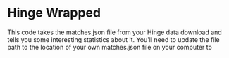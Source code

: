# Hinge Wrapped
This code takes the matches.json file from your Hinge data download and tells you some interesting statistics about it. 
You'll need to update the file path to the location of your own matches.json file on your computer to 
